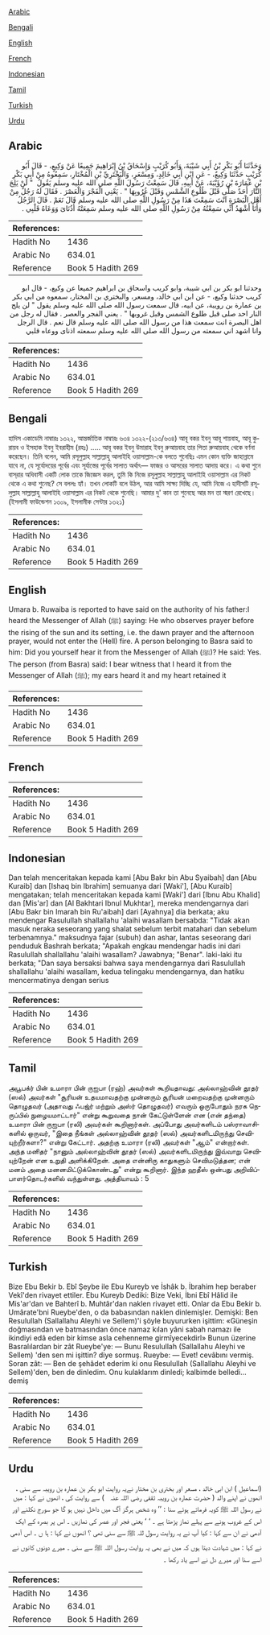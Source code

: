 [Arabic](#arabic)

[Bengali](#bengali)

[English](#english)

[French](#french)

[Indonesian](#indonesian)

[Tamil](#tamil)

[Turkish](#turkish)

[Urdu](#urdu)

## Arabic


<div dir="rtl" lang="ar" style={{fontSize:'larger',backgroundColor:'#f8f9fa',padding:20}}>
وَحَدَّثَنَا أَبُو بَكْرِ بْنُ أَبِي شَيْبَةَ، وَأَبُو كُرَيْبٍ وَإِسْحَاقُ بْنُ إِبْرَاهِيمَ جَمِيعًا عَنْ وَكِيعٍ، - قَالَ أَبُو كُرَيْبٍ حَدَّثَنَا وَكِيعٌ، - عَنِ ابْنِ أَبِي خَالِدٍ، وَمِسْعَرٍ، وَالْبَخْتَرِيِّ بْنِ الْمُخْتَارِ، سَمِعُوهُ مِنْ أَبِي بَكْرِ بْنِ عُمَارَةَ بْنِ رُؤَيْبَةَ، عَنْ أَبِيهِ، قَالَ سَمِعْتُ رَسُولَ اللَّهِ صلى الله عليه وسلم يَقُولُ ‏ "‏ لَنْ يَلِجَ النَّارَ أَحَدٌ صَلَّى قَبْلَ طُلُوعِ الشَّمْسِ وَقَبْلَ غُرُوبِهَا ‏"‏ ‏.‏ يَعْنِي الْفَجْرَ وَالْعَصْرَ ‏.‏ فَقَالَ لَهُ رَجُلٌ مِنْ أَهْلِ الْبَصْرَةِ آنْتَ سَمِعْتَ هَذَا مِنْ رَسُولِ اللَّهِ صلى الله عليه وسلم قَالَ نَعَمْ ‏.‏ قَالَ الرَّجُلُ وَأَنَا أَشْهَدُ أَنِّي سَمِعْتُهُ مِنْ رَسُولِ اللَّهِ صلى الله عليه وسلم سَمِعَتْهُ أُذُنَاىَ وَوَعَاهُ قَلْبِي ‏.‏
</div>
<div style={{backgroundColor:'#f8f9fa',padding:20, marginBottom: 10}}><table> <thead> <tr> <th>References:</th> <th></th> </tr> </thead> <tbody><tr><td>Hadith No</td><td>1436</td></tr><tr><td>Arabic No</td><td>634.01</td></tr><tr><td>Reference</td><td>Book 5 Hadith 269</td></tr></tbody></table></div>


<div dir="rtl" lang="ar" style={{fontSize:'larger',backgroundColor:'#f8f9fa',padding:20}}>
وحدثنا ابو بكر بن ابي شيبة، وابو كريب واسحاق بن ابراهيم جميعا عن وكيع، - قال ابو كريب حدثنا وكيع، - عن ابن ابي خالد، ومسعر، والبختري بن المختار، سمعوه من ابي بكر بن عمارة بن رويبة، عن ابيه، قال سمعت رسول الله صلى الله عليه وسلم يقول " لن يلج النار احد صلى قبل طلوع الشمس وقبل غروبها " . يعني الفجر والعصر . فقال له رجل من اهل البصرة انت سمعت هذا من رسول الله صلى الله عليه وسلم قال نعم . قال الرجل وانا اشهد اني سمعته من رسول الله صلى الله عليه وسلم سمعته اذناى ووعاه قلبي
</div>
<div style={{backgroundColor:'#f8f9fa',padding:20, marginBottom: 10}}><table> <thead> <tr> <th>References:</th> <th></th> </tr> </thead> <tbody><tr><td>Hadith No</td><td>1436</td></tr><tr><td>Arabic No</td><td>634.01</td></tr><tr><td>Reference</td><td>Book 5 Hadith 269</td></tr></tbody></table></div>

## Bengali


<div dir="ltr" lang="bn" style={{fontSize:'larger',backgroundColor:'#f8f9fa',padding:20}}>
হাদিস একাডেমি নাম্বারঃ ১৩২২, আন্তর্জাতিক নাম্বারঃ ৬৩৪ ১৩২২-(২১৩/৬৩৪) আবূ বকর ইবনু আবূ শায়বাহ, আবূ কুরায়ব ও ইসহাক ইবনু ইবরাহীম (রহঃ) ..... আবূ বকর ইবনু উমারাহ ইবনু রুআয়বাহ তার পিতা রুআয়বাহ থেকে বর্ণনা করেছেন। তিনি বলেন, আমি রসূলুল্লাহ সাল্লাল্লাহু আলাইহি ওয়াসাল্লাম-কে বলতে শুনেছিঃ এমন কোন ব্যক্তি জাহান্নামে যাবে না, যে সূর্যোদয়ের পূর্বের এবং সূর্যাস্তের পূর্বের সালাত অর্থাৎ— ফাজর ও আসরের সালাত আদায় করে। এ কথা শুনে বাস্‌রার অধিবাসী একটি লোক তাকে জিজ্ঞেস করল, তুমি কি নিজে রসূলুল্লাহ সাল্লাল্লাহু আলাইহি ওয়াসাল্লাম এর নিকট থেকে এ কথা শুনেছ? সে বললঃ হ্যাঁ। তখন লোকটি বলে উঠল, আর আমি সাক্ষ্য দিচ্ছি যে, আমি নিজে এ হাদীসটি রসূলুল্লাহ সাল্লাল্লাহু আলাইহি ওয়াসাল্লাম এর নিকট থেকে শুনেছি। আমার দু' কান তা শুনেছে আর মন তা স্মরণ রেখেছে। (ইসলামী ফাউন্ডেশন ১৩০৯, ইসলামীক সেন্টার ১৩২১)
</div>
<div style={{backgroundColor:'#f8f9fa',padding:20, marginBottom: 10}}><table> <thead> <tr> <th>References:</th> <th></th> </tr> </thead> <tbody><tr><td>Hadith No</td><td>1436</td></tr><tr><td>Arabic No</td><td>634.01</td></tr><tr><td>Reference</td><td>Book 5 Hadith 269</td></tr></tbody></table></div>

## English


<div dir="ltr" lang="en" style={{fontSize:'larger',backgroundColor:'#f8f9fa',padding:20}}>
Umara b. Ruwaiba is reported to have said on the authority of his father:I heard the Messenger of Allah (ﷺ) saying: He who observes prayer before the rising of the sun and its setting, i.e. the dawn prayer and the afternoon prayer, would not enter the (Hell) fire. A person belonging to Basra said to him: Did you yourself hear it from the Messenger of Allah (ﷺ)? He said: Yes. The person (from Basra) said: I bear witness that I heard it from the Messenger of Allah (ﷺ); my ears heard it and my heart retained it
</div>
<div style={{backgroundColor:'#f8f9fa',padding:20, marginBottom: 10}}><table> <thead> <tr> <th>References:</th> <th></th> </tr> </thead> <tbody><tr><td>Hadith No</td><td>1436</td></tr><tr><td>Arabic No</td><td>634.01</td></tr><tr><td>Reference</td><td>Book 5 Hadith 269</td></tr></tbody></table></div>

## French


<div dir="ltr" lang="fr" style={{fontSize:'larger',backgroundColor:'#f8f9fa',padding:20}}>

</div>
<div style={{backgroundColor:'#f8f9fa',padding:20, marginBottom: 10}}><table> <thead> <tr> <th>References:</th> <th></th> </tr> </thead> <tbody><tr><td>Hadith No</td><td>1436</td></tr><tr><td>Arabic No</td><td>634.01</td></tr><tr><td>Reference</td><td>Book 5 Hadith 269</td></tr></tbody></table></div>

## Indonesian


<div dir="ltr" lang="id" style={{fontSize:'larger',backgroundColor:'#f8f9fa',padding:20}}>
Dan telah menceritakan kepada kami [Abu Bakr bin Abu Syaibah] dan [Abu Kuraib] dan [Ishaq bin Ibrahim] semuanya dari [Waki'], [Abu Kuraib] mengatakan; telah menceritakan kepada kami [Waki'] dari [Ibnu Abu Khalid] dan [Mis'ar] dan [Al Bakhtari Ibnul Mukhtar], mereka mendengarnya dari [Abu Bakr bin Imarah bin Ru'aibah] dari [Ayahnya] dia berkata; aku mendengar Rasulullah shallallahu 'alaihi wasallam bersabda: "Tidak akan masuk neraka seseorang yang shalat sebelum terbit matahari dan sebelum terbenamnya." maksudnya fajar (subuh) dan ashar, lantas seseorang dari penduduk Bashrah berkata; "Apakah engkau mendengar hadis ini dari Rasulullah shallallahu 'alaihi wasallam? Jawabnya; "Benar". laki-laki itu berkata; "Dan saya bersaksi bahwa saya mendengarnya dari Rasulullah shallallahu 'alaihi wasallam, kedua telingaku mendengarnya, dan hatiku mencermatinya dengan serius
</div>
<div style={{backgroundColor:'#f8f9fa',padding:20, marginBottom: 10}}><table> <thead> <tr> <th>References:</th> <th></th> </tr> </thead> <tbody><tr><td>Hadith No</td><td>1436</td></tr><tr><td>Arabic No</td><td>634.01</td></tr><tr><td>Reference</td><td>Book 5 Hadith 269</td></tr></tbody></table></div>

## Tamil


<div dir="ltr" lang="ta" style={{fontSize:'larger',backgroundColor:'#f8f9fa',padding:20}}>
அபூபக்ர் பின் உமாரா பின் ருஐபா (ரஹ்) அவர்கள் கூறியதாவது: அல்லாஹ்வின் தூதர் (ஸல்) அவர்கள் "சூரியன் உதயமாவதற்கு முன்னரும் சூரியன் மறைவதற்கு முன்னரும் தொழுதவர் (அதாவது ஃபஜ்ர் மற்றும் அஸ்ர் தொழுதவர்) எவரும் ஒருபோதும் நரக நெருப்பில் நுழையமாட்டார்" என்று கூறுவதை நான் கேட்டுள்ளேன் என (என் தந்தை) உமாரா பின் ருஐபா (ரலி) அவர்கள் கூறினார்கள். அப்போது அவர்களிடம் பஸ்ராவாசிகளில் ஒருவர், "இதை நீங்கள் அல்லாஹ்வின் தூதர் (ஸல்) அவர்களிடமிருந்து செவியுற்றீர்களா?" என்று கேட்டார். அதற்கு உமாரா (ரலி) அவர்கள் "ஆம்" என்றார்கள். அந்த மனிதர் "நானும் அல்லாஹ்வின் தூதர் (ஸல்) அவர்களிடமிருந்து இவ்வாறு செவியுற்றேன் என உறுதி அளிக்கிறேன். அதை என்னிரு காதுகளும் செவிமடுத்தன; என் மனம் அதை மனனமிட்டுக்கொண்டது" என்று கூறினார். இந்த ஹதீஸ் ஒன்பது அறிவிப்பாளர்தொடர்களில் வந்துள்ளது. அத்தியாயம் : 5
</div>
<div style={{backgroundColor:'#f8f9fa',padding:20, marginBottom: 10}}><table> <thead> <tr> <th>References:</th> <th></th> </tr> </thead> <tbody><tr><td>Hadith No</td><td>1436</td></tr><tr><td>Arabic No</td><td>634.01</td></tr><tr><td>Reference</td><td>Book 5 Hadith 269</td></tr></tbody></table></div>

## Turkish


<div dir="ltr" lang="tr" style={{fontSize:'larger',backgroundColor:'#f8f9fa',padding:20}}>
Bize Ebu Bekir b. Ebî Şeybe ile Ebu Kureyb ve İshâk b. İbrahim hep beraber Vekî'den rivayet ettiler. Ebu Kureyb Dediki: Bize Veki, İbni Ebî Hâlid ile Mis'ar'dan ve Bahterî b. Muhtâr'dan naklen rivayet etti. Onlar da Ebu Bekir b. Umârate'bni Rueybe'den, o da babasından naklen dinlemişler. Demişki: Ben Resulullah (Sallallahu Aleyhi ve Sellem)'i şöyle buyururken işittim: «Güneşin doğmasından ve batmasından önce namaz kılan yâni sabah namazı ile ikindiyi edâ eden bir kimse asla cehenneme girmîyecekdirl» Bunun üzerine Basralılardan bir zât Rueybe'ye: — Bunu Resulullah (Sallallahu Aleyhi ve Sellem) 'den sen mi işittin? diye sormuş. Rueybe: — Evet! cevâbını vermiş. Soran zât: — Ben de şehâdet ederim ki onu Resulullah (Sallallahu Aleyhi ve Sellem)'den, ben de dinledim. Onu kulaklarım dinledi; kalbimde belledi... demiş
</div>
<div style={{backgroundColor:'#f8f9fa',padding:20, marginBottom: 10}}><table> <thead> <tr> <th>References:</th> <th></th> </tr> </thead> <tbody><tr><td>Hadith No</td><td>1436</td></tr><tr><td>Arabic No</td><td>634.01</td></tr><tr><td>Reference</td><td>Book 5 Hadith 269</td></tr></tbody></table></div>

## Urdu


<div dir="rtl" lang="ur" style={{fontSize:'larger',backgroundColor:'#f8f9fa',padding:20}}>
(اسماعیل ) ابن ابی خالد ، مسعر اور بختری بن مختار نےیہ روایت ابو بکر بن عمارہ بن رویبہ سے سنی ، انھوں نے اپنے والد ( حضرت عمارہ بن رویبہ ثقفی ‌رضی ‌اللہ ‌عنہ ‌ ‌ ) سے روایت کی ، انھوں نے کہا : میں نے رسول اللہ ﷺ کویہ فرماتے ہوئے سنا : ’’ وہ شخص ہرگز آگ میں داخل نہیں ہو گا جو سورج نکلنے اور اس کے غروب ہونے سے پہلے نماز پڑھتا ہے ۔ ‘ ‘ یعنی فجر اور عصر کی نمازیں ۔ اس پر بصرہ کے ایک آدمی نے ان سے کہا : کیا آپ نے یہ روایت رسول للہ ﷺ سے سنی تھی ؟ انھوں نے کہا : ہا ں ۔ اس آدمی نے کہا : میں شہادت دیتا ہوں کہ میں نے بھی یہ روایت رسول اللہ ﷺ سے سنی ۔ میرے دونوں کانوں نے اسے سنا اور میرے دل نے اسے یاد رکھا ۔
</div>
<div style={{backgroundColor:'#f8f9fa',padding:20, marginBottom: 10}}><table> <thead> <tr> <th>References:</th> <th></th> </tr> </thead> <tbody><tr><td>Hadith No</td><td>1436</td></tr><tr><td>Arabic No</td><td>634.01</td></tr><tr><td>Reference</td><td>Book 5 Hadith 269</td></tr></tbody></table></div>